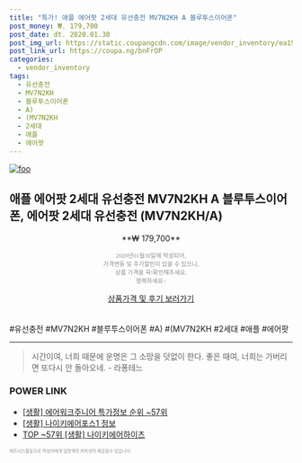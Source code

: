 ```yaml
--- 
title: "특가! 애플 에어팟 2세대 유선충전 MV7N2KH A 블루투스이어폰" 
post_money: ₩. 179,700 
post_date: dt. 2020.01.30 
post_img_url: https://static.coupangcdn.com/image/vendor_inventory/ea19/d660d65894deafbfe094a917b798899bcd443a5bc1bfaabe28b58ed449e3.jpg 
post_link_url: https://coupa.ng/bnFrOP 
categories: 
  - vendor_inventory 
tags: 
  - 유선충전 
  - MV7N2KH 
  - 블루투스이어폰 
  - A) 
  - (MV7N2KH 
  - 2세대 
  - 애플 
  - 에어팟 
--- 
```

[![foo](https://static.coupangcdn.com/image/vendor_inventory/ea19/d660d65894deafbfe094a917b798899bcd443a5bc1bfaabe28b58ed449e3.jpg)](https://coupa.ng/bnFrOP) 

## 애플 에어팟 2세대 유선충전 MV7N2KH A 블루투스이어폰, 에어팟 2세대 유선충전 (MV7N2KH/A) 
<p style="text-align: center;">**₩ 179,700**</p> 
<p style="text-align: center;"><span style="color: #898c8f; font-family: Georgia,Times,serif; font-size: 0.75em;">2020년01월30일에 작성되어, <br>가격변동 및 추가할인이 있을 수 있으니,<br> 상품 가격을 꼭!확인해주세요.<br>행복하세요~</span> 
</p>	 
<div markdown="0" style="text-align: center;"><a href="https://coupa.ng/bnFrOP" class="btn btn--success">상품가격 및 후기 보러가기</a></div> 
<br><br> 
  #유선충전 #MV7N2KH #블루투스이어폰 #A) #(MV7N2KH #2세대 #애플 #에어팟 
<hr> 

> 시간이여, 너희 때문에 운명은 그 소망을 덧없이 한다. 좋은 때여, 너희는 가버리면 또다시 안 돌아오네. - 라퐁테느 


### POWER LINK

* <a href="https://blog.naver.com/sakai111/221777858755" target="_blank"> [생활] 에어워크주니어 특가정보 순위 ~57위</a>
* <a href="https://blog.naver.com/santokki14/221770654155" target="_blank"> [생활] 나이키에어포스1 정보 </a>
* <a href="https://blog.naver.com/fasyy4321/221778258278" target="_blank"> TOP ~57위 [생활] 나이키에어하이츠</a>

<span style="color: #898c8f; font-family: Georgia,Times,serif; font-size: 0.55em;">파트너스활동으로 작성자에게 일정액의 커미션이 제공될수 있습니다.</span> 
